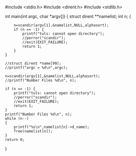 #include <stdio.h>
#include <dirent.h>
#include <stdlib.h>


int main(int argc, char *argv[]) {
    struct dirent **namelist;
    int n;
    {

        n=scandir(argv[1],&namelist,NULL,alphasort);
        if (n == -1) {
            printf("tuls: cannot open directory");
            //perror("scandir");
            //exit(EXIT_FAILURE);
            return 1;
        }
    }

    //struct dirent *name[99];
    //printf("argc = %d\n",argc);

    n=scandir(argv[1],&namelist,NULL,alphasort);
    //printf("Number Files %d\n", n);

    if (n == -1) {
        printf("tuls: cannot open directory");
        //perror("scandir");
        //exit(EXIT_FAILURE);
        return 1;
    }
    printf("Number Files %d\n", n);
    while (n--)
    {
        printf("%s\n",namelist[n]->d_name);
        free(namelist[n]);
    }
    return 0;
}
